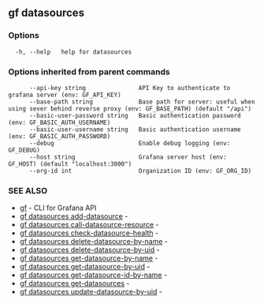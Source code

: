 ## gf datasources



### Options

```
  -h, --help   help for datasources
```

### Options inherited from parent commands

```
      --api-key string               API Key to authenticate to grafana server (env: GF_API_KEY)
      --base-path string             Base path for server: useful when using sever behind reverse proxy (env: GF_BASE_PATH) (default "/api")
      --basic-user-password string   Basic authentication password (env: GF_BASIC_AUTH_USERNAME)
      --basic-user-username string   Basic authentication username (env: GF_BASIC_AUTH_PASSWORD)
      --debug                        Enable debug logging (env: GF_DEBUG)
      --host string                  Grafana server host (env: GF_HOST) (default "localhost:3000")
      --org-id int                   Organization ID (env: GF_ORG_ID)
```

### SEE ALSO

* [gf](gf.md)	 - CLI for Grafana API
* [gf datasources add-datasource](gf_datasources_add-datasource.md)	 - 
* [gf datasources call-datasource-resource](gf_datasources_call-datasource-resource.md)	 - 
* [gf datasources check-datasource-health](gf_datasources_check-datasource-health.md)	 - 
* [gf datasources delete-datasource-by-name](gf_datasources_delete-datasource-by-name.md)	 - 
* [gf datasources delete-datasource-by-uid](gf_datasources_delete-datasource-by-uid.md)	 - 
* [gf datasources get-datasource-by-name](gf_datasources_get-datasource-by-name.md)	 - 
* [gf datasources get-datasource-by-uid](gf_datasources_get-datasource-by-uid.md)	 - 
* [gf datasources get-datasource-id-by-name](gf_datasources_get-datasource-id-by-name.md)	 - 
* [gf datasources get-datasources](gf_datasources_get-datasources.md)	 - 
* [gf datasources update-datasource-by-uid](gf_datasources_update-datasource-by-uid.md)	 - 

